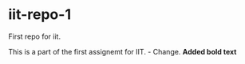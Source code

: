 # iit-repo-1
First repo for iit.

This is a part of the first assignemt for IIT. - Change.
**Added bold text**
